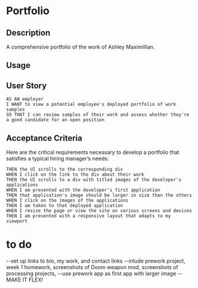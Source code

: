 # Portfolio

## Description

A comprehensive portfolio of the work of Ashley Maximillian.

## Usage

## User Story

```
AS AN employer
I WANT to view a potential employee's deployed portfolio of work samples
SO THAT I can review samples of their work and assess whether they're a good candidate for an open position
```


## Acceptance Criteria

Here are the critical requirements necessary to develop a portfolio that satisfies a typical hiring manager’s needs:

```
THEN the UI scrolls to the corresponding div
WHEN I click on the link to the div about their work
THEN the UI scrolls to a div with titled images of the developer's applications
WHEN I am presented with the developer's first application
THEN that application's image should be larger in size than the others
WHEN I click on the images of the applications
THEN I am taken to that deployed application
WHEN I resize the page or view the site on various screens and devices
THEN I am presented with a responsive layout that adapts to my viewport
```

# to do

--set up links to bio, my work, and contact links
    --inlude prework project, week 1 homework, screenshots of Doom weapon mod, screenshots of processing projects,
--use prework app as first app with larger image
--MAKE IT FLEX!


